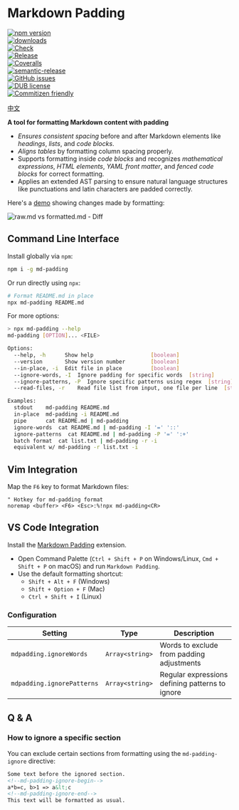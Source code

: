 # Markdown Padding

[![npm version](https://img.shields.io/npm/v/md-padding.svg)](https://www.npmjs.org/package/md-padding)  
[![downloads](https://img.shields.io/npm/dm/md-padding.svg)](https://www.npmjs.org/package/md-padding)  
[![Check](https://github.com/harttle/md-padding/actions/workflows/check.yml/badge.svg)](https://github.com/harttle/md-padding/actions/workflows/check.yml)  
[![Release](https://github.com/harttle/md-padding/actions/workflows/release.yml/badge.svg)](https://github.com/harttle/md-padding/actions/workflows/release.yml)  
[![Coveralls](https://img.shields.io/coveralls/harttle/md-padding.svg)](https://coveralls.io/github/harttle/md-padding?branch=master)  
[![semantic-release](https://img.shields.io/badge/%20%20%F0%9F%93%A6%F0%9F%9A%80-semantic--release-e10079.svg)](https://github.com/harttle/md-padding)  
[![GitHub issues](https://img.shields.io/github/issues-closed/harttle/md-padding.svg)](https://github.com/harttle/md-padding/issues)  
[![DUB license](https://img.shields.io/dub/l/vibe-d.svg)](https://github.com/harttle/md-padding/blob/master/LICENSE)  
[![Commitizen friendly](https://img.shields.io/badge/commitizen-friendly-brightgreen.svg)](https://github.com/angular/angular.js/blob/master/DEVELOPERS.md#commits)  

[中文](https://github.com/harttle/md-padding/blob/master/README.zh.md)

**A tool for formatting Markdown content with padding**  

- *Ensures consistent spacing* before and after Markdown elements like *headings*, *lists*, and *code blocks*.
- *Aligns tables* by formatting column spacing properly.
- Supports formatting inside *code blocks* and recognizes *mathematical expressions*, *HTML elements*, *YAML front matter*, and *fenced code blocks* for correct formatting.
- Applies an extended AST parsing to ensure natural language structures like punctuations and latin characters are padded correctly.

Here's a [demo](https://github.com/harttle/md-padding/tree/master/demo) showing changes made by formatting:

![raw.md vs formatted.md - Diff](https://user-images.githubusercontent.com/4427974/73588871-6e8d5600-4509-11ea-8c42-9debaaad9008.png)

## Command Line Interface

Install globally via `npm`:

```bash
npm i -g md-padding
```

Or run directly using `npx`:

```bash
# Format README.md in place
npx md-padding README.md
```

For more options:

```bash
> npx md-padding --help
md-padding [OPTION]... <FILE>

Options:
  --help, -h      Show help                  [boolean]
  --version       Show version number        [boolean]
  --in-place, -i  Edit file in place         [boolean]
  --ignore-words, -I  Ignore padding for specific words  [string]
  --ignore-patterns, -P  Ignore specific patterns using regex  [string]
  --read-files, -r    Read file list from input, one file per line  [string]

Examples:
  stdout    md-padding README.md
  in-place  md-padding -i README.md
  pipe      cat README.md | md-padding
  ignore-words  cat README.md | md-padding -I '=' '::'
  ignore-patterns  cat README.md | md-padding -P '=' ':+'
  batch format  cat list.txt | md-padding -r -i
  equivalent w/ md-padding -r list.txt -i
```

## Vim Integration

Map the `F6` key to format Markdown files:

```vim
" Hotkey for md-padding format
noremap <buffer> <F6> <Esc>:%!npx md-padding<CR>
```

## VS Code Integration

Install the [Markdown Padding](https://marketplace.visualstudio.com/items?itemName=harttle.md-padding-vscode) extension.

- Open Command Palette (`Ctrl + Shift + P` on Windows/Linux, `Cmd + Shift + P` on macOS) and run `Markdown Padding`.
- Use the default formatting shortcut:
  - `Shift + Alt + F` (Windows)
  - `Shift + Option + F` (Mac)
  - `Ctrl + Shift + I` (Linux)

### Configuration

| Setting                    | Type            | Description                                     |
| -------------------------- | --------------- | ----------------------------------------------- |
| `mdpadding.ignoreWords`    | `Array<string>` | Words to exclude from padding adjustments       |
| `mdpadding.ignorePatterns` | `Array<string>` | Regular expressions defining patterns to ignore |

## Q & A

### How to ignore a specific section

You can exclude certain sections from formatting using the `md-padding-ignore` directive:

```markdown
Some text before the ignored section.
<!--md-padding-ignore-begin-->
a*b=c, b>1 => a&lt;c
<!--md-padding-ignore-end-->
This text will be formatted as usual.
```
